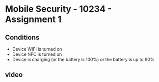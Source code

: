 # Mobile Security - 10234 - Assignment 1

## Conditions
- Device WIFI is turned on
- Device NFC is turned on
- Device is charging (or the battery is 100%) or the battery is up to 90%

## video
